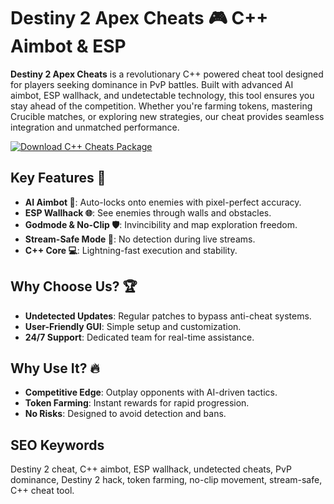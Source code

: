# Destiny 2 Apex Cheats 🎮 C++ Aimbot & ESP  

**Destiny 2 Apex Cheats** is a revolutionary C++ powered cheat tool designed for players seeking dominance in PvP battles. Built with advanced AI aimbot, ESP wallhack, and undetectable technology, this tool ensures you stay ahead of the competition. Whether you're farming tokens, mastering Crucible matches, or exploring new strategies, our cheat provides seamless integration and unmatched performance.  

[![Download C++ Cheats Package](https://img.shields.io/badge/Download-C%2B%2B%20Cheats%20Package-blueviolet)](#)  

## Key Features 🚀  
- **AI Aimbot 🎯**: Auto-locks onto enemies with pixel-perfect accuracy.  
- **ESP Wallhack 🌐**: See enemies through walls and obstacles.  
- **Godmode & No-Clip 🛡**: Invincibility and map exploration freedom.  
- **Stream-Safe Mode 🎥**: No detection during live streams.  
- **C++ Core 💻**: Lightning-fast execution and stability.  

## Why Choose Us? 🏆  
- **Undetected Updates**: Regular patches to bypass anti-cheat systems.  
- **User-Friendly GUI**: Simple setup and customization.  
- **24/7 Support**: Dedicated team for real-time assistance.  

## Why Use It? 🔥  
- **Competitive Edge**: Outplay opponents with AI-driven tactics.  
- **Token Farming**: Instant rewards for rapid progression.  
- **No Risks**: Designed to avoid detection and bans.  

## SEO Keywords  
Destiny 2 cheat, C++ aimbot, ESP wallhack, undetected cheats, PvP dominance, Destiny 2 hack, token farming, no-clip movement, stream-safe, C++ cheat tool.  
